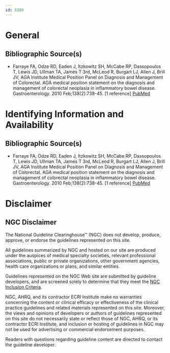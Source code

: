 ```yaml
---
id: 8300
---
```


# General

## Bibliographic Source(s)

- Farraye FA, Odze RD, Eaden J, Itzkowitz SH, McCabe RP, Dassopoulos T, Lewis JD, Ullman TA, James T 3rd, McLeod R, Burgart LJ, Allen J, Brill JV, AGA Institute Medical Position Panel on Diagnosis and Management of Colorectal. AGA medical position statement on the diagnosis and management of colorectal neoplasia in inflammatory bowel disease. Gastroenterology. 2010 Feb;138(2):738-45. [1 reference] [ PubMed ](http://www.ncbi.nlm.nih.gov/entrez/query.fcgi?cmd=Retrieve&db=pubmed&dopt=Abstract&list_uids=20141808)

# Identifying Information and Availability

## Bibliographic Source(s)

- Farraye FA, Odze RD, Eaden J, Itzkowitz SH, McCabe RP, Dassopoulos T, Lewis JD, Ullman TA, James T 3rd, McLeod R, Burgart LJ, Allen J, Brill JV, AGA Institute Medical Position Panel on Diagnosis and Management of Colorectal. AGA medical position statement on the diagnosis and management of colorectal neoplasia in inflammatory bowel disease. Gastroenterology. 2010 Feb;138(2):738-45. [1 reference] [ PubMed ](http://www.ncbi.nlm.nih.gov/entrez/query.fcgi?cmd=Retrieve&db=pubmed&dopt=Abstract&list_uids=20141808)

# Disclaimer

## NGC Disclaimer

The National Guideline Clearinghouse™ (NGC) does not develop, produce, approve, or endorse the guidelines represented on this site.

All guidelines summarized by NGC and hosted on our site are produced under the auspices of medical specialty societies, relevant professional associations, public or private organizations, other government agencies, health care organizations or plans, and similar entities.

Guidelines represented on the NGC Web site are submitted by guideline developers, and are screened solely to determine that they meet the [NGC Inclusion Criteria](/help-and-about/summaries/inclusion-criteria).

NGC, AHRQ, and its contractor ECRI Institute make no warranties concerning the content or clinical efficacy or effectiveness of the clinical practice guidelines and related materials represented on this site. Moreover, the views and opinions of developers or authors of guidelines represented on this site do not necessarily state or reflect those of NGC, AHRQ, or its contractor ECRI Institute, and inclusion or hosting of guidelines in NGC may not be used for advertising or commercial endorsement purposes.

Readers with questions regarding guideline content are directed to contact the guideline developer.

